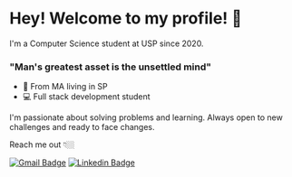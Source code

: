# Hey! Welcome to my profile! 👋

I'm a Computer Science student at USP since 2020.

### "Man's greatest asset is the unsettled mind"

- 📍 From MA living in SP
- 💻 Full stack development student

I'm passionate about solving problems and learning. Always open to new challenges and ready to face changes.

Reach me out 👇🏼

[![Gmail Badge](https://img.shields.io/badge/-jgabriel.ofernandes@gmail.com-6633cc?style=flat-square&logo=Gmail&logoColor=white&link=mailto:jgabriel.ofernandes@gmail.com)](mailto:jgabriel.ofernandes@gmail.com) [![Linkedin Badge](https://img.shields.io/badge/-LinkedIn-blue?style=flat-square&logo=Linkedin&logoColor=white&link=https://www.linkedin.com/in/joao-g-fernandes/)](https://www.linkedin.com/in/joao-g-fernandes/)
